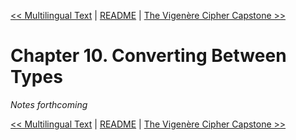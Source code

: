 [&lt;&lt; Multilingual Text](ch09-multilingual-text.md) | [README](README.md) | [The Vigenère Cipher Capstone &gt;&gt;](ch11-the-vigen-re-cipher-capstone.md)

# Chapter 10. Converting Between Types

*Notes forthcoming*

[&lt;&lt; Multilingual Text](ch09-multilingual-text.md) | [README](README.md) | [The Vigenère Cipher Capstone &gt;&gt;](ch11-the-vigen-re-cipher-capstone.md)